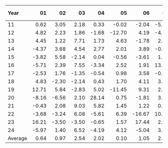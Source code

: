 | Year    |               01   |               02   |               03   |               04   |               05   |               06   |               07   |               08   |               09   |               10   |               11   |               12   |     Average ,     |
|:--------|-------------------:|-------------------:|-------------------:|-------------------:|-------------------:|-------------------:|-------------------:|-------------------:|-------------------:|-------------------:|-------------------:|-------------------:|------------------:|
| 11      |               0.62 |               3.05 |               2.18 |               0.33 |              -0.02 |              -2.04 |              -5.08 |              -7.64 |             -11.62 |               7.62 |               4.16 |               3.40 |             -0.42 |
| 12      |               4.82 |               2.23 |               1.86 |              -1.68 |             -12.70 |               4.19 |              -4.69 |               5.64 |               1.49 |               0.46 |               1.28 |               0.95 |              0.32 |
| 13      |               4.45 |               1.22 |               7.71 |               1.73 |               4.63 |              -1.78 |               2.73 |              -2.94 |               2.17 |              16.41 |               1.89 |               1.60 |              3.32 |
| 14      |              -4.37 |               3.68 |               4.54 |               2.77 |               2.01 |               3.89 |              -0.74 |               6.67 |              -5.18 |              -0.04 |              -1.47 |               0.38 |              1.01 |
| 15      |              -3.82 |               5.58 |              -2.14 |               0.04 |              -0.56 |              -3.61 |               1.22 |              -4.45 |               2.10 |               3.79 |               1.92 |              -3.84 |             -0.31 |
| 16      |              -5.71 |               2.39 |               7.55 |              -3.34 |               2.52 |               1.91 |              13.69 |               7.31 |              -0.71 |               7.36 |               7.98 |               3.80 |              3.73 |
| 17      |              -2.53 |               1.76 |              -1.35 |              -0.54 |               0.98 |               3.58 |              -0.77 |              -2.13 |               3.83 |              -2.46 |               4.99 |               4.77 |              0.84 |
| 18      |               4.83 |              -2.30 |              -2.14 |               0.43 |               1.70 |               4.11 |               3.47 |              -0.66 |              -2.19 |              -8.63 |               3.90 |             -17.91 |             -1.28 |
| 19      |              12.71 |               5.84 |              -2.83 |               5.02 |             -11.45 |               9.31 |               2.45 |              -1.52 |               6.11 |               1.99 |              11.26 |               0.65 |              3.30 |
| 20      |              -8.16 |              -6.56 |               2.10 |              28.14 |               0.75 |              -1.81 |               3.52 |               6.79 |              -4.97 |               7.33 |               3.81 |               4.79 |              2.98 |
| 21      |              -0.43 |               2.08 |               9.03 |               5.82 |               1.45 |               1.22 |               0.98 |               2.47 |              -4.34 |              -0.14 |              -0.79 |               1.60 |              1.58 |
| 22      |              -3.68 |              -3.24 |               6.08 |              -5.61 |               6.39 |             -16.67 |              10.75 |              -7.46 |              -8.79 |               4.25 |               8.16 |             -10.01 |             -1.65 |
| 23      |              16.21 |              -3.50 |              -3.50 |              -0.65 |               1.57 |              17.44 |               2.92 |              -1.00 |              -5.46 |              -3.38 |               9.05 |               8.37 |              3.17 |
| 24      |              -5.97 |               1.40 |               6.52 |              -4.19 |               4.12 |              -5.04 |               3.02 |               2.36 |               2.19 |              -1.97 |             nan    |             nan    |              0.24 |
| Average |               0.64 |               0.97 |               2.54 |               2.02 |               0.10 |               1.05 |               2.39 |               0.25 |              -1.81 |               2.33 |               4.32 |              -0.11 |              1.20 |